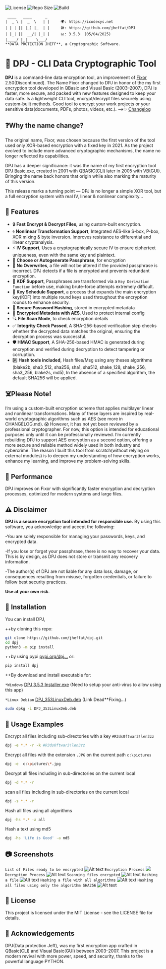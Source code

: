 ![License](https://img.shields.io/github/license/jheffat/DPJ)
![Repo Size](https://img.shields.io/github/repo-size/jheffat/DPJ)
![Build](https://img.shields.io/pypi/v/dpj)

```text
 ____   ____      _ 
|  _ \ |  _  \   | |     🌍: https://icodexys.net
| | | || |_) |_  | |     🛠️: https://github.com/jheffat/DPJ
| |_| ||  __/| |_| |     📊: 3.5.3  (05/04/2025)
|____/ |_|    \___/ 
**DATA PROTECTION JHEFF**, a Cryptographic Software.

```

# 🔐 DPJ - CLI Data Cryptographic Tool

**DPJ** is a command-line data encryption tool, an improvement of [Fixor](https://github.com/jheffat/-FiXOR) 2.50(Discontinued). The Name Fixor changed to DPJ 
 in honor of the my first encryption tool developed in QBasic and Visual Basic (2003–2007), DPJ is faster, more secure, and packed with new features designed to keep your data safe. Is a lightweight CLI tool, encrypt/decrypt files securely using custom-built methods. Good tool to encrypt your work projects or your sensitive data(documents, PDFs, photos, videos, etc.). -->✨ [Changelog](https://github.com/jheffat/DPJ/blob/main/CHANGELOG.md)

## ❓Why the name change?

The original name, Fixor, was chosen because the first version of the tool used only XOR-based encryption with a fixed key in 2021. As the project evolved to include more advanced cryptographic mechanisms, the name no longer reflected its capabilities.

DPJ has a deeper significance: it was the name of my first encryption tool [DPJ Basic.exe](https://github.com/jheffat/DPJ/blob/main/scrnsht/DPJ%20Basic%20by%20VB.png), created in 2001 with QBASIC(CLI) later in 2005 with VB(GUI). Bringing the name back honors that origin while also marking the maturity of this version.

This release marks a turning point — DPJ is no longer a simple XOR tool, but a full encryption system with real IV, linear & nonlinear complexity...



## 🧾 Features

- 🔒 **Fast Encrypt & Decrypt Files**, using custom-built  encryption.
- 🌀 **Nonlinear Transformation Support**, Integrated AES-like S-box, P-box, XOR mixing & byte inversion. Improves resistance to differential and linear cryptanalysis.
- ⚡ **IV Support**,  Uses a cryptographically secure IV to ensure ciphertext uniqueness, even with the same key and plaintext.
- 🧠 **Choose or Autogenerate Passphrase**, for encryption
- 🚫 **No Overwrites**, a file will not be altered if the provided passphrase is incorrect. DPJ detects if a file is encrypted and prevents redundant encryption.
- 🔐 **KDF Support**, Passphrases are transformed via a `Key Derivation Function` before use, making brute-force attempts extremely difficult.
- 🔑 **Key Schedule Support**, a process that expands the main encryption key(KDF) into multiple round keys used throughout the encryption rounds to enhance security.
- 🧂 **Secure Password Hashing**, stored in encrypted metadata
- 🧬 **Encrypted Metadata with AES**, Used to protect internal config
- 🔍 **File Scan Mode**, to check encryption details
- ✅ **Integrity Check Passed**, A SHA-256-based verification step checks whether the decrypted data matches the original, ensuring the decryption process was successful.
- 🛡️ **HMAC Support**, A SHA-256-based HMAC is generated during encryption and verified during decryption to detect tampering or corruption.
- #️⃣ **Hash tools included**, Hash files/Msg using any theses algorithms (blake2b, sha3_512, sha256, sha1,  sha512, shake_128, shake_256, sha3_256, blake2s, md5), In the absence of a specified algorithm, the default SHA256 will be applied.

## ☠️Please Note!
I’m using a custom-built encryption scheme that applies multilayer linear and nonlinear transformations. Many of these layers are inspired by real-world cryptographic algorithms such as AES (see more in CHANGELOG.md). 😱 However, it has not yet been reviewed by a professional cryptographer. For now, this option is intended for educational purposes only until it can be professionally reviewed. I’m currently rebuilding DPJ to support AES encryption as a second option, offering a more secure and reliable method widely used in both industry and cybercrime. The reason I built this tool from scratch(without relying on external modules) is to deepen my understanding of how encryption works, enhance my learning, and improve my problem-solving skills.


## 🚀 Performance

DPJ improves on Fixor with significantly faster encryption and decryption processes, optimized for modern systems and large files.

## ⚠️ Disclaimer
**DPJ is a secure encryption tool intended for responsible use.**
By using this software, you acknowledge and accept the following:

-You are solely responsible for managing your passwords, keys, and encrypted data.

-If you lose or forget your passphrase, there is no way to recover your data.
This is by design, as DPJ does not store or transmit any recovery information.

-The author(s) of DPJ are not liable for any data loss, damage, or consequences resulting from misuse, forgotten credentials, or failure to follow best security practices.

**Use at your own risk.**

## 🔧 Installation

You can install DPJ, 
  
  ++by cloning this repo:

```bash
git clone https://github.com/jheffat/dpj.git
cd dpj
python3 -m pip install
``` 
  ++by using pypi [pypi.org/dpj...](https://pypi.org/project/dpj/) or:
```bash
pip install dpj
```
  ++By download and install executable for:

`*Windows`
[DPJ 3.5.3 Installer.exe](https://raw.githubusercontent.com/jheffat/DPJ/main/Bins/DPJ%203.5.3%20Installer.exe)  (Need to setup your anti-virus to allow using this app)

`*Linux Debian`
[DPJ_353LinuxDeb.deb](https://raw.githubusercontent.com/jheffat/DPJ/main/Bins/DPJ%203.5.3%20Installer.deb) (Link Dead**Fixing...)

   ```bash
   sudo dpkg -i DPJ_353LinuxDeb.deb
   ```



## 🧪 Usage Examples
Encrypt all files including sub-directories with a key `#R3ds0ftwar3!len3zz`
```bash
dpj -e *.* -r -k #R3ds0ftwar3!len3zz    
```
Encrypt all files with the extension  `.JPG` on the current path `c:\pictures`
```bash
dpj -e  c:\pictures\*.jpg     
```
Decrypt all files including in sub-directories on the current local
```bash
dpj -d *.* -r  
```
scan all files including in sub-directories on the current local 
```bash
dpj -s *.* -r  
```
Hash all files using all algorithms
```bash
dpj -hs *.* -a all
```
Hash a text using md5
```bash
dpj -hs 'Life is Good' -a md5
```

## 📷 Screenshots
`List of Files ready to be encrypted`
![Alt text](https://raw.githubusercontent.com/jheffat/-DPJ/main/scrnsht/List%20to%20encrypt.png)
`Encryption Process`
![](https://raw.githubusercontent.com/jheffat/-DPJ/main/scrnsht/Encrypting.png)
`Decryption Process`
![Alt text](https://raw.githubusercontent.com/jheffat/-DPJ/main/scrnsht/Decrypting.png)
`Scanning files encrypted`
![Alt text](https://raw.githubusercontent.com/jheffat/-DPJ/main/scrnsht/Scaning%20%20encrypted%20file.png)
`Hashing a file`
![Alt text](https://raw.githubusercontent.com/jheffat/-DPJ/main/scrnsht/hashing%20a%20file.png)
`Hashing a file with all algorithms`
![Alt text](https://raw.githubusercontent.com/jheffat/-DPJ/main/scrnsht/hashing%20a%20file%20with%20all.png)
`Hashing all files using only the algorithm SHA256`
![Alt text](https://raw.githubusercontent.com/jheffat/-DPJ/main/scrnsht/hashing%20all%20files.png)


## 📜 License
This project is licensed under the MIT License - see the LICENSE file for details.


## 🙌 Acknowledgements
DPJ(Data protection Jeff), was my first encryption app crafted in QBasic(CLI) and Visual Basic(GUI) between 2003–2007. This project is a modern revival with more power, speed, and security, thanks to the powerful language PYTHON. 
